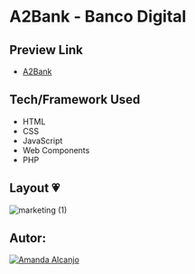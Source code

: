 # A2Bank - Banco Digital
## Preview Link
- [A2Bank](https://a2bank.netlify.app/)

## Tech/Framework Used
* HTML
* CSS
* JavaScript
* Web Components
* PHP

## Layout 💗

![marketing (1)](https://user-images.githubusercontent.com/81193788/192064689-1f2573c5-ae59-41ee-84a6-3eeb7a411da8.gif)

## Autor: 
[![Amanda Alcanjo](https://img.shields.io/badge/amanda_alcanjo-0077B5?style=for-the-badge&logo=linkedin&logoColor=white)](https://www.linkedin.com/in/amanda-alcanjo/)

